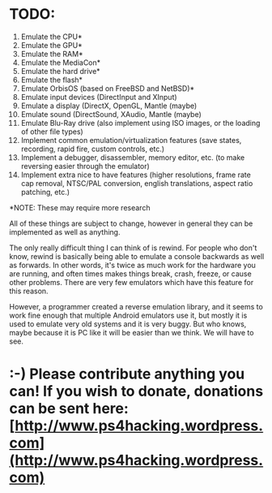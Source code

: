 TODO:
=

1. Emulate the CPU*
1. Emulate the GPU*
1. Emulate the RAM*
1. Emulate the MediaCon*
1. Emulate the hard drive*
1. Emulate the flash*
1. Emulate OrbisOS (based on FreeBSD and NetBSD)*
1. Emulate input devices (DirectInput and XInput)
1. Emulate a display (DirectX, OpenGL, Mantle (maybe)
1. Emulate sound (DirectSound, XAudio, Mantle (maybe)
1. Emulate Blu-Ray drive (also implement using ISO images, or the loading of other file types)
1. Implement common emulation/virtualization features (save states, recording, rapid fire, custom controls, etc.)
1. Implement a debugger, disassembler, memory editor, etc. (to make reversing easier through the emulator)
1. Implement extra nice to have features (higher resolutions, frame rate cap removal, NTSC/PAL conversion, english translations, aspect ratio patching, etc.)

*NOTE: These may require more research


All of these things are subject to change, however in general they can be implemented as well as anything.


The only really difficult thing I can think of is rewind. For people who don't know, rewind is basically being able to emulate a console backwards as well as forwards. In other words, it's twice as much work for the hardware you are running, and often times makes things break, crash, freeze, or cause other problems. There are very few emulators which have this feature for this reason.

However, a programmer created a reverse emulation library, and it seems to work fine enough that multiple Android emulators use it, but mostly it is used to emulate very old systems and it is very buggy. But who knows, maybe because it is PC like it will be easier than we think. We will have to see.

:-) Please contribute anything you can! If you wish to donate, donations can be sent here: [http://www.ps4hacking.wordpress.com](http://www.ps4hacking.wordpress.com)
=